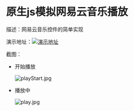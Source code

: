 # 原生js模拟网易云音乐播放

描述：网易云音乐控件的简单实现

演示地址：[![演示地址](.https://github.com/haochn/demo/tree/master/public/img/link.png)](https://haochn.github.io/demo/music/index.html)

截图：

- 开始播放

	![playStart.jpg](https://haochn.github.io/demo/music/images/playStart.jpg)

- 播放中

	![play.jpg](https://haochn.github.io/demo/music/images/play.jpg)

